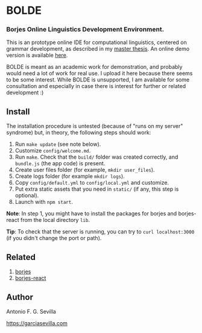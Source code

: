 # BOLDE

### Borjes Online Linguistics Development Environment.

This is an prototype online IDE for computational linguistics, centered on
grammar development, as described in my [master thesis](https://garciasevilla.com/biblio/AFGSevilla_Masterthesis.pdf).
An online demo version is available [here](https://garciasevilla.com/bolde/).

BOLDE is meant as an academic work for demonstration, and probably would need a
lot of work for real use. I upload it here because there seems to be some
interest. While BOLDE is unsupported, I am available for some consultation and
especially in case there is interest for further or related development :)

## Install

The installation procedure is untested (because of "runs on my server" syndrome)
but, in theory, the following steps should work:

1. Run `make update` (see note below).
2. Customize `config/welcome.md`.
3. Run `make`. Check that the `build/` folder was created correctly, and
   `bundle.js` (the app code) is present.
4. Create user files folder (for example, `mkdir user_files`).
5. Create logs folder (for example `mkdir logs`).
6. Copy `config/default.yml` to `config/local.yml` and customize.
7. Put extra static assets that you need in `static/` (if any, this step is optional).
8. Launch with `npm start`.

**Note**: In step 1, you might have to install the packages for borjes and
borjes-react from the local directory `lib`.

**Tip**: To check that the server is running, you can try to `curl
localhost:3000` (if you didn't change the port or path).

## Related

1. [borjes](https://github.com/agarsev/borjes)
2. [borjes-react](https://github.com/agarsev/borjes-react)

## Author

Antonio F. G. Sevilla

https://garciasevilla.com

